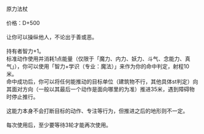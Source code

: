 <title>原力法杖</title>
<meta name="GENERATOR" content="WinCHM">
<meta http-equiv="Content-Type" content="text/html; charset=gb2312">
<br>原力法杖 
<br>
<br>价格：D+500 
<br>
<br>让你可以操纵他人，不论出于善或恶。 
<br>
<br>持有者智力+1。
<br>标准动作使用并消耗1点能量（仅限于「魔力、内力、妖力、斗气、念能力、真气」），你可以使用「智力+学识（专业：魔法）」来作为你的命中判定，射程10米。 
<br>命中成功后，你可以将任何能推动的目标单位（建筑物不行，其他具体st判定）向其面对方向（一般以其最后一个动作是面向哪里的为准）推进35米，遇到障碍物时停止推行。 
<br>
<br>这能力本身不会打断目标的动作、专注等行为，但推进之后的地形则不一定。 
<br>
<br>每次使用后，至少要等待3轮才能再次使用。 